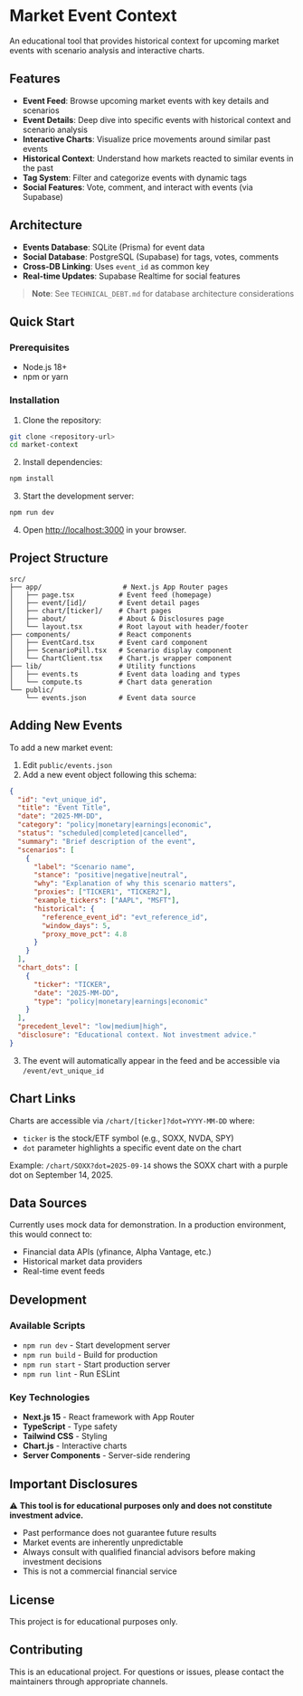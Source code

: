 # Market Event Context

An educational tool that provides historical context for upcoming market events with scenario analysis and interactive charts.

## Features

- **Event Feed**: Browse upcoming market events with key details and scenarios
- **Event Details**: Deep dive into specific events with historical context and scenario analysis
- **Interactive Charts**: Visualize price movements around similar past events
- **Historical Context**: Understand how markets reacted to similar events in the past
- **Tag System**: Filter and categorize events with dynamic tags
- **Social Features**: Vote, comment, and interact with events (via Supabase)

## Architecture

- **Events Database**: SQLite (Prisma) for event data
- **Social Database**: PostgreSQL (Supabase) for tags, votes, comments
- **Cross-DB Linking**: Uses `event_id` as common key
- **Real-time Updates**: Supabase Realtime for social features

> **Note**: See `TECHNICAL_DEBT.md` for database architecture considerations

## Quick Start

### Prerequisites

- Node.js 18+ 
- npm or yarn

### Installation

1. Clone the repository:
```bash
git clone <repository-url>
cd market-context
```

2. Install dependencies:
```bash
npm install
```

3. Start the development server:
```bash
npm run dev
```

4. Open [http://localhost:3000](http://localhost:3000) in your browser.

## Project Structure

```
src/
├── app/                    # Next.js App Router pages
│   ├── page.tsx           # Event feed (homepage)
│   ├── event/[id]/        # Event detail pages
│   ├── chart/[ticker]/    # Chart pages
│   ├── about/             # About & Disclosures page
│   └── layout.tsx         # Root layout with header/footer
├── components/            # React components
│   ├── EventCard.tsx      # Event card component
│   ├── ScenarioPill.tsx   # Scenario display component
│   └── ChartClient.tsx    # Chart.js wrapper component
├── lib/                   # Utility functions
│   ├── events.ts          # Event data loading and types
│   └── compute.ts         # Chart data generation
└── public/
    └── events.json        # Event data source
```

## Adding New Events

To add a new market event:

1. Edit `public/events.json`
2. Add a new event object following this schema:

```json
{
  "id": "evt_unique_id",
  "title": "Event Title",
  "date": "2025-MM-DD",
  "category": "policy|monetary|earnings|economic",
  "status": "scheduled|completed|cancelled",
  "summary": "Brief description of the event",
  "scenarios": [
    {
      "label": "Scenario name",
      "stance": "positive|negative|neutral",
      "why": "Explanation of why this scenario matters",
      "proxies": ["TICKER1", "TICKER2"],
      "example_tickers": ["AAPL", "MSFT"],
      "historical": {
        "reference_event_id": "evt_reference_id",
        "window_days": 5,
        "proxy_move_pct": 4.8
      }
    }
  ],
  "chart_dots": [
    {
      "ticker": "TICKER",
      "date": "2025-MM-DD",
      "type": "policy|monetary|earnings|economic"
    }
  ],
  "precedent_level": "low|medium|high",
  "disclosure": "Educational context. Not investment advice."
}
```

3. The event will automatically appear in the feed and be accessible via `/event/evt_unique_id`

## Chart Links

Charts are accessible via `/chart/[ticker]?dot=YYYY-MM-DD` where:
- `ticker` is the stock/ETF symbol (e.g., SOXX, NVDA, SPY)
- `dot` parameter highlights a specific event date on the chart

Example: `/chart/SOXX?dot=2025-09-14` shows the SOXX chart with a purple dot on September 14, 2025.

## Data Sources

Currently uses mock data for demonstration. In a production environment, this would connect to:
- Financial data APIs (yfinance, Alpha Vantage, etc.)
- Historical market data providers
- Real-time event feeds

## Development

### Available Scripts

- `npm run dev` - Start development server
- `npm run build` - Build for production
- `npm run start` - Start production server
- `npm run lint` - Run ESLint

### Key Technologies

- **Next.js 15** - React framework with App Router
- **TypeScript** - Type safety
- **Tailwind CSS** - Styling
- **Chart.js** - Interactive charts
- **Server Components** - Server-side rendering

## Important Disclosures

⚠️ **This tool is for educational purposes only and does not constitute investment advice.**

- Past performance does not guarantee future results
- Market events are inherently unpredictable
- Always consult with qualified financial advisors before making investment decisions
- This is not a commercial financial service

## License

This project is for educational purposes only.

## Contributing

This is an educational project. For questions or issues, please contact the maintainers through appropriate channels.